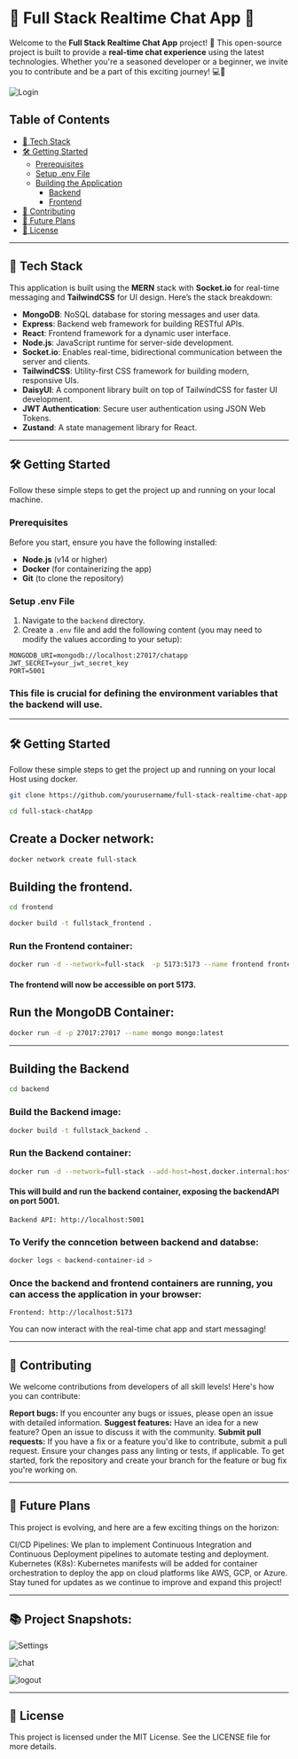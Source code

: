 # 🌟 Full Stack Realtime Chat App 🌟

Welcome to the **Full Stack Realtime Chat App** project! 🚀 This open-source project is built to provide a **real-time chat experience** using the latest technologies. Whether you're a seasoned developer or a beginner, we invite you to contribute and be a part of this exciting journey! 💻👾


![Login](./frontend/Public/login.png)



## Table of Contents
- [🔧 Tech Stack](#-tech-stack)
- [🛠️ Getting Started](#-getting-started)
  - [Prerequisites](#prerequisites)
  - [Setup .env File](#setup-env-file)
  - [Building the Application](#building-the-application)
    - [Backend](#backend)
    - [Frontend](#frontend)
- [🤝 Contributing](#-contributing)
- [🎯 Future Plans](#-future-plans)
- [📜 License](#license)

---

## 🔧 Tech Stack
This application is built using the **MERN** stack with **Socket.io** for real-time messaging and **TailwindCSS** for UI design. Here’s the stack breakdown:

- **MongoDB**: NoSQL database for storing messages and user data.
- **Express**: Backend web framework for building RESTful APIs.
- **React**: Frontend framework for a dynamic user interface.
- **Node.js**: JavaScript runtime for server-side development.
- **Socket.io**: Enables real-time, bidirectional communication between the server and clients.
- **TailwindCSS**: Utility-first CSS framework for building modern, responsive UIs.
- **DaisyUI**: A component library built on top of TailwindCSS for faster UI development.
- **JWT Authentication**: Secure user authentication using JSON Web Tokens.
- **Zustand**: A state management library for React.



---

## 🛠️ Getting Started

Follow these simple steps to get the project up and running on your local machine.

### Prerequisites
Before you start, ensure you have the following installed:

- **Node.js** (v14 or higher)
- **Docker** (for containerizing the app)
- **Git** (to clone the repository)

### Setup .env File
1. Navigate to the `backend` directory.
2. Create a `.env` file and add the following content (you may need to modify the values according to your setup):

```env
MONGODB_URI=mongodb://localhost:27017/chatapp
JWT_SECRET=your_jwt_secret_key
PORT=5001
```
### This file is crucial for defining the environment variables that the backend will use.

---

## 🛠️ Getting Started

Follow these simple steps to get the project up and running on your local Host using docker.

```bash
git clone https://github.com/yourusername/full-stack-realtime-chat-app.git
```

```bash
cd full-stack-chatApp
```
## Create a Docker network:

```bash
docker network create full-stack
```

## Building the frontend.

```bash
cd frontend
```

```bash
docker build -t fullstack_frontend .
```

### Run the Frontend container:

```bash
docker run -d --network=full-stack  -p 5173:5173 --name frontend frontend:latest
```
#### The frontend will now be accessible on port 5173.


## Run the MongoDB Container:

```bash
docker run -d -p 27017:27017 --name mongo mongo:latest
```
---

## Building the Backend

```bash
cd backend
```

### Build the Backend image:

```bash
docker build -t fullstack_backend .
```

### Run the Backend container:

```bash
docker run -d --network=full-stack --add-host=host.docker.internal:host-gateway -p 5001:5001 --env-file .env backend
```
#### This will build and run the backend container, exposing the backendAPI on port 5001.

`Backend API: http://localhost:5001`

### To Verify the conncetion between backend and databse:
```bash
docker logs < backend-container-id >
```

### Once the backend and frontend containers are running, you can access the application in your browser:

`Frontend: http://localhost:5173`


You can now interact with the real-time chat app and start messaging!

---

## 🤝 Contributing
We welcome contributions from developers of all skill levels! Here's how you can contribute:

**Report bugs:** If you encounter any bugs or issues, please open an issue with detailed information.
**Suggest features:** Have an idea for a new feature? Open an issue to discuss it with the community.
**Submit pull requests:** If you have a fix or a feature you'd like to contribute, submit a pull request. Ensure your changes pass any linting or tests, if applicable.
To get started, fork the repository and create your branch for the feature or bug fix you're working on.

---

## 🎯 Future Plans
This project is evolving, and here are a few exciting things on the horizon:

CI/CD Pipelines: We plan to implement Continuous Integration and Continuous Deployment pipelines to automate testing and deployment.
Kubernetes (K8s): Kubernetes manifests will be added for container orchestration to deploy the app on cloud platforms like AWS, GCP, or Azure.
Stay tuned for updates as we continue to improve and expand this project!

---
## 📚 Project Snapshots:

![Settings](./frontend/Public/settings.png)

![chat](./frontend/Public/chat.png)

![logout](./frontend/Public/logout.png)


---

## 📜 License
This project is licensed under the MIT License. See the LICENSE file for more details.